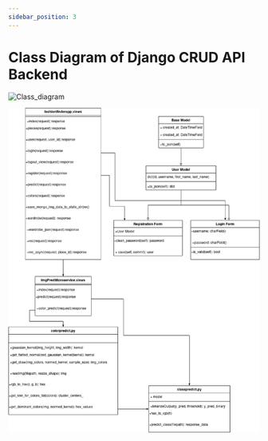 ```yaml
---
sidebar_position: 3
---
```


# Class Diagram of Django CRUD API Backend
![Class_diagram](https://user-images.githubusercontent.com/89498580/193951800-71abc52d-705d-4b77-8ace-79d22c588f4d.png)


![alt text](/img/FFclassdiagram.drawio.png "Data Flow")
